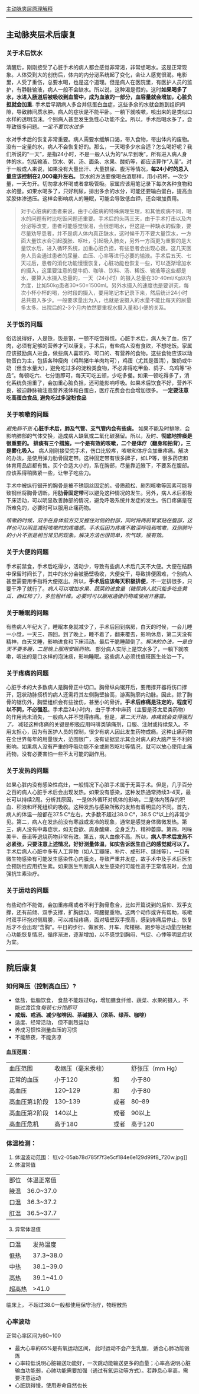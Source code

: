 [主动脉夹层原理解释](https://www.bilibili.com/video/BV1SK411T7dC?spm_id_from=333.337.search-card.all.click&vd_source=389ad1f24e143504d05c538916c8c532)

***
## 主动脉夹层术后康复

### 关于术后饮水

清醒后，刚刚接受了心脏手术的病人都会感觉非常渴，非常想喝水。这是正常现象。人体受到大的创伤后，体内的内分泌系统起了变化，会让人感觉很渴。电影里，人受了重伤，总要水喝，也是这个道理。但是病人在医院里，有医护人员的监护，有静脉输液，病人一般不会缺水。所以说，这种渴是假的。这时**如果喝多了水，水进入肠道后被吸收到血管中，成为血液的一部分，血容量就会增加，心脏负担就会加重.** 手术后早期病人多合并低蛋白血症，这些多余的水就会跑到组织间隙，导致肺间质水肿。病人的症状是不能平卧。一躺下就咳嗽，咳出来的是类似口水样的透明泡沫。个别病人甚至发生急性心功能不全。所以，手术后喝水多了，会导致很多问题。*一定不要饮水过多*

水对手术后的恢复非常重要。病人需要水缓解口渴，带入食物，带出体内的废物。没有一定量的水，病人不会恢复好的。那么，一天喝多少水合适？怎么喝好呢？我们所说的“一天”，是指24小时，不是一般人认为的“从早到晚”。所有进入病人身体的水，包括输液、饮水、粥、汤、面条、水果、酸奶等，都应该算作“入量”。对于一般成人来说，如果没有大量出汗、大量排尿、腹泻等情况，**每24小时的总入量应该控制在2,000毫升左右。** 饮水的方法要像喝白酒那样，用小药杯，一次少量，一天匀开。切勿拿水杯喝或者拿吸管吸。家属应该用笔记录下每次各种食物和水的量。如果水喝多了，只好利尿，排出多余的水分，可能还要输白蛋白，提高血浆胶体渗透压。这样会影响病人的睡眠，可能会导致低血钾，还会增加费用。

> 对于心脏病的患者来说，由于心脏病的特殊病理生理，和其他疾病不同，喝水的问题有时比吃饭问题还重要。手术后的头两三天，由于手术打击以及内分泌等改变，患者可能感觉很渴，会很想喝水，但这是一种缺水的假象，要尽量劝导患者，并不是病人体内真正缺水，这时候千万不要大量饮水，一方面大量饮水会引起腹胀、呕吐，引起吸入肺炎，另外一方面更为重要的是大量饮水后，进入循环系统，加重心脏负担，有些患者会出现心衰。这几天医务人员会通过患者的尿量、血压、心率等进行必要的输液。手术后五天、七天过后，患者的消化功能慢慢恢复，心脏功能也恢复一些，可以逐渐增加水的摄入，这里要注意的是牛奶、咖啡、饮料、汤、稀饭、输液等这些都是水，要算入水摄入总量的，一天（24小时）的摄入总量在30-40ml/Kg以内为度，比如50kg患者30*50=1500ml。另外水摄入的速度也是要讲究，每次小杯小杯的喝，分时段的摄入，要用笔记本记录下来，然后统计24小时总共摄入多少。一般要求量出为入，也就是说摄入的水量不能比每天的尿量多太多。出院后的2-3个月内依然要重视水摄入量和小便的关系。

### 关于饭的问题

俗话说得好，人是铁，饭是钢，一顿不吃饿得慌。心脏手术后，病人失了血，伤了肉，必须有足够的营养才可以康复。手术后，有些病人没有食欲，不想吃饭。家属应该鼓励病人进食，做些病人喜欢的、可口的、有营养的食物。这些食物应该以动物蛋白为主，包括各种瘦肉（鸡鸭猪牛羊肉均可），鸡蛋（尤其是蛋清），酸奶或牛奶（但含水量大），避免吃过多的淀粉类食物，不必非得吃甲鱼、鸽子、乌鸡等“补品”。每顿吃六、七分饱即可，每天可吃五顿，少吃多餐。如果一顿吃得多了，消化系统负担重了，会加重心脏负担，还可能影响呼吸。如果术后饮食不好，营养不良，被迫静脉输注高营养液体和白蛋白，医疗花费会也会增加很多。
**一定要注意吃高蛋白食品, 避免吃过多淀粉食品**

### 关于咳嗽的问题

*避免肺不张*
**心脏手术后，肺及气管、支气管内会有些痰。** 如果不能及时排除，会影响肺部的气体交换，造成病人缺氧或二氧化碳潴留。所以，及时、**彻底地排痰是很重要的。 排痰有三个措施，一个是有效的咳嗽，二个是体疗（翻身和拍背），三是雾化吸入。** 病人刚刚接受完手术，伤口比较疼，咳嗽和体疗会加重疼痛。解决的办法，是使用弹力肋骨固定带。这种固定带有很多牌子，如LP等，很多药店和体育用品店都有售。买个合适大小的，系在胸部，尽量靠近腋下，不要系在腹部。应该系得稍微紧一些，让带子吃些力。

手术中被纵行锯开的胸骨是被不锈钢丝固定的。骨质疏松、剧烈咳嗽等因素可能导致钢丝将胸骨切断。用**肋骨固定带**可以避免这种情况的发生。另外，病人术后积极下床活动，可以明显改善肺部的情况，避免呼吸系统并发症的发生。伤口疼痛是在所难免的，必要时可以服用止痛药物。

*咳嗽的时候，双手在身体前方交叉握住对侧的肘部，同时将两前臂紧贴在腹部，这样也可以明显减轻咳嗽时的疼痛感。手术后因为疼痛不敢深呼吸和咳嗽，双侧肺叶的小片不张是相当常见的现象。解决方法也很简单，吹气球，很有效。*

### 关于大便的问题

手术前禁食，手术后吃得少，活动少，导致有些病人术后几天不大便。大便在结肠中保留时间长了，其中的水分会被肠壁吸收，大便变干，导致排便困难，个别病人甚至需要用手指将大便抠出。所以，**手术后应该每天积极排便**，不一定排很多，只要干净了就行了。*病人可以增加水果、蔬菜的进食量（糖尿病人就只能多吃些黄瓜、西红柿了），多些粗纤维。必要时可以服用通便药物或使用开塞露。*

### 关于睡眠的问题

有些病人年纪大了，睡眠本身就减少了，手术后回到病房，白天的时候，一会儿睡一小觉，一天三、四回。到了晚上，睡不着了，翻来覆去，影响休息，第二天没有精神，白天又睡，影响进食和下床活动。最后干脆睡颠倒了。*解决的办法，一是白天不要多睡，二是晚上服用安眠药物。* 部分病人实际上是饮水多了，一躺下就咳嗽，咳出的是口水样的泡沫痰，影响睡眠。这些病人必须找值班医生处治一下。

### 关于疼痛的问题

心脏手术的大多数病人是胸骨正中切口。胸骨纵向锯开后，要用撑开器将伤口撑开，冠状动脉搭桥的病人还需将其左侧胸壁抬高，游离胸廓内动脉。因此，除了胸骨的锯伤外，胸壁组织会有些挫伤，甚至小的骨折。**手术后疼痛是注定的，程度可以不同，不必强忍**。手术后24小时内，由于手术中麻药（主要是芬太尼类药物）的作用尚未消失，一般病人并不觉得疼痛。但是，*第二天开始，疼痛就会变得强烈了。* 减轻这种疼痛的关键是积极应用吗啡类镇痛剂，口服、注射或持续泵入。不用太担心，因为有医护人员的控制，很少有病人因此发生药物成瘾。这种止痛药物在全世界每年的用量很大，范围很广，没有证据显示其会对病人的大脑产生不利的影响。如果病人没有严重的呼吸功能不全或剧烈呕吐等情况，就可以放心使用止痛药物，没有必要害怕一些不太可能的副作用。

### 关于发热的问题

如果心脏内没有感染性病灶，一般情况下心脏手术属于无菌手术。但是，几乎百分之百的病人心脏手术后会出现发热。如果没有感染，这种发热通常持续3-4天，最长可以持续2周。分析其原因，一是体外循环对机体的影响，二是体内残存的积血、积液和坏死组织的吸收。这种发热与感染所致的发热有着明显的不同。首先，病人的体温一般都在37.5 C°左右，大多数不超过38.0 C°，38.5 C°以上的非常少见。第二，病人在发热前没有寒战或发冷的现象，通常是感觉身体微微发热。第三，病人没有中毒症状，如无食欲、周身酸痛、全身乏力、精神萎靡。第四，吲哚美辛、泰诺等退烧药物非常有效。第五，病人血像不高。所以，**病人手术后发热不必紧张，只要注意上述情况，好好测量体温，如实告诉医生自己的感觉就可以了。** 手术后病人心脏中多有人工异物（如人工瓣膜、补片、成形环、缝线等），一旦有微生物感染有可能发生感染性心内膜炎，导致严重并发症，故手术中及手术后医生会预防性应用抗生素。如果医生判断病人发生感染的可能性高于正常情况时，会加强抗生素治疗。

### 关于运动的问题
有些动作不能做，会加重疼痛或者不利于胸骨愈合，比如开篇说到的后仰、双手支撑，还有前倾、双手支撑，扩胸运动，弯腰提重物。这两个动作或许有帮助，咳嗽时双手环抱对侧肩膀，可以减轻疼痛，面对墙壁双手摸高，感到疼痛后停止，恢复后才不会出现“含胸”。平日的步行、做家务、开车、爬楼梯、跑步等活动量应根据心功能恢复情况，循序渐进，逐渐增加，以不感觉到胸闷、气促、心悸等明显症状为宜。

***

## 院后康复
### 如何降压（控制高血压）?
- 低盐，低脂饮食， 食盐不能超过6g，增加膳食纤维、蔬菜、水果的摄入，不能过渡饮食*每顿七分饱即可*
- **戒烟、戒酒、减少咖啡因、茶碱摄入（浓茶、绿茶、咖啡）**
- 适度、经常活动， 但不剧烈运动
- 养成习惯性测量血压的习惯
- 不能熬夜，不能贪凉

#### 血压范围：
<table data-draft-node="block" data-draft-type="table" data-size="normal" data-row-style="normal"><tbody><tr><td>血压范围</td><td>收缩压（毫米汞柱）</td><td></td><td>舒张压（mm Hg）</td></tr><tr><td>正常的血压</td><td>小于120</td><td>和</td><td>小于80</td></tr><tr><td>高血压</td><td>120–129</td><td>和</td><td>小于80</td></tr><tr><td>高血压第1阶段</td><td>130–139</td><td>或者</td><td>80–89</td></tr><tr><td>高血压第2阶段</td><td>140以上</td><td>或者</td><td>90以上</td></tr><tr><td>高血压危机</td><td>高于180</td><td>或者</td><td>高于120</td></tr></tbody></table>

### 体温检测：
1. 体温波动范围：
![[v2-05ab78d785f7f3e5cf184e6e129d99f8_720w.jpg]]
2. 体温常值

<center><table><tbody><tr><td>部位</td><td>体温正常值</td></tr><tr><td>腋温</td><td>36.0~37.0</td></tr><tr><td>口温</td><td>36.3~37.2</td></tr><tr><td>肛温</td><td>36.5~37.7</td></tr></tbody></table></center>

3. 异常体温值

  <center><table><tbody><tr><td>口温</td><td>发热温度</td></tr><tr><td>低热</td><td>37.3~38.0</td></tr><tr><td>中热</td><td>38.1~39.0</td></tr><tr><td>高热</td><td>39.1~41.0</td></tr><tr><td>超高热</td><td>>41.0</td></tr></tbody></table></center>

临床上， 不超过38.0一般都使用保守治疗，物理散热

### 心率波动
正常心率区间为60~100
- 最大心率的65%是有氧运动区间， 此时运动不会产生乳酸， 适合心肺功能锻炼
- 心率较低说明心脏输送功能好，一次跳动能输送更多的血量；心率高说明心脏输血功能弱，心肺功能需要加强（通过有氧运动等方式）。若静息心率高，需要注意运动
- 心脏跳得慢，使用寿命自然也长